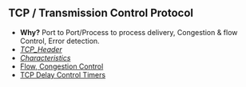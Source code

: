 ## TCP / Transmission Control Protocol
- **Why?** Port to Port/Process to process delivery, Congestion & flow Control, Error detection.
- *[TCP_Header](TCP_Header)*
- *[Characteristics](TCP_Characteristics)*
- [Flow, Congestion Control](TCP_Flow_and_Congestion_Control)
- [TCP Delay Control Timers](Delay_Control_Timers)
